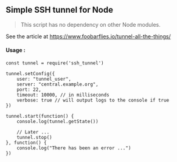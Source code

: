 Simple SSH tunnel for Node
---

> This script has no dependency on other Node modules.

See the article at https://www.foobarflies.io/tunnel-all-the-things/

#### Usage :

    const tunnel = require('ssh_tunnel')
    
    tunnel.setConfig({
        user: "tunnel_user",
        server: "central.example.org",
        port: 22,
        timeout: 10000, // in milliseconds
        verbose: true // will output logs to the console if true
    })
    
    tunnel.start(function() {
        console.log(tunnel.getState())
        
        // Later ...
        tunnel.stop()
    }, function() {
        console.log("There has been an error ...")
    })
